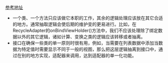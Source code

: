 [参考地址](https://realm.io/cn/news/donn-felker-solid-part-1/)
- 一个类、一个方法只应该做它本职的工作，其余的逻辑处理应该放在其它合适的地方。通常抽取逻辑会使后期的维护变的更易进行。比如，在RecycleAdapter的onBindViewHolder()方法中，我们不应该处理除了绑定数据以外的其它逻辑，诸如计算、变换之类的逻辑应该转移或者抽离。
- 接口在确保一些类的单一原则时很有用，例如，当需要在列表数据中添加当数据为特定值时需要显示不同于一般的视图，那么把这层逻辑抽离到接口中，通过在别的地方实现，适配器来调用，达到适配器的单一化功能。